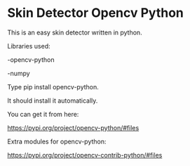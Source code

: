 # Skin Detector Opencv Python
This is an easy skin detector written in python.

Libraries used:

-opencv-python

-numpy

Type pip install opencv-python.

It should install it automatically.

You can get it from here:

https://pypi.org/project/opencv-python/#files

Extra modules for opencv-python:

https://pypi.org/project/opencv-contrib-python/#files
